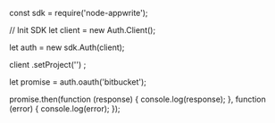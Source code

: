 const sdk = require('node-appwrite');

// Init SDK
let client = new Auth.Client();

let auth = new sdk.Auth(client);

client
    .setProject('')
;

let promise = auth.oauth('bitbucket');

promise.then(function (response) {
    console.log(response);
}, function (error) {
    console.log(error);
});